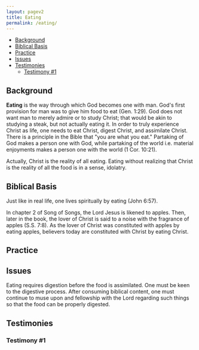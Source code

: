 ```yaml
---
layout: pagev2
title: Eating
permalink: /eating/
---
```

- [Background](#background)
- [Biblical Basis](#biblical-basis)
- [Practice](#practice)
- [Issues](#issues)
- [Testimonies](#testimonies)
  - [Testimony #1](#testimony-1)

## Background

**Eating** is the way through which God becomes one with man. God's first provision for man was to give him food to eat (Gen. 1:29). God does not want man to merely admire or to study Christ; that would be akin to studying a steak, but not actually eating it. In order to truly experience Christ as life, one needs to eat Christ, digest Christ, and assimilate Christ. There is a principle in the Bible that "you are what you eat." Partaking of God makes a person one with God, while partaking of the world i.e. material enjoyments makes a person one with the world (1 Cor. 10:21).

Actually, Christ is the reality of all eating. Eating without realizing that Christ is the reality of all the food is in a sense, idolatry.

## Biblical Basis

Just like in real life, one lives spiritually by eating (John 6:57).

In chapter 2 of Song of Songs, the Lord Jesus is likened to apples. Then, later in the book, the lover of Christ is said to a noise with the fragrance of apples (S.S. 7:8). As the lover of Christ was constituted with apples by eating apples, believers today are constituted with Christ by eating Christ.

## Practice


## Issues

Eating requires digestion before the food is assimilated. One must be keen to the digestive process. After consuming biblical content, one must continue to muse upon and fellowship with the Lord regarding such things so that the food can be properly digested. 

## Testimonies

### Testimony #1

